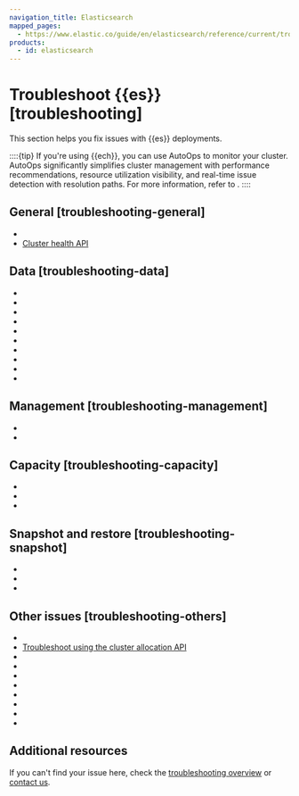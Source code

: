 ```yaml
---
navigation_title: Elasticsearch
mapped_pages:
  - https://www.elastic.co/guide/en/elasticsearch/reference/current/troubleshooting.html
products:
  - id: elasticsearch
---
```


# Troubleshoot {{es}} [troubleshooting]

This section helps you fix issues with {{es}} deployments.

::::{tip}
If you're using {{ech}}, you can use AutoOps to monitor your cluster. AutoOps significantly simplifies cluster management with performance recommendations, resource utilization visibility, and real-time issue detection with resolution paths. For more information, refer to [](/deploy-manage/monitor/autoops.md).
::::

## General [troubleshooting-general]

* [](/troubleshoot/elasticsearch/fix-common-cluster-issues.md)
* [Cluster health API](https://www.elastic.co/docs/api/doc/elasticsearch/group/endpoint-health_report)

## Data [troubleshooting-data]

* [](/troubleshoot/elasticsearch/fix-watermark-errors.md)
* [](/troubleshoot/elasticsearch/add-tier.md)
* [](/troubleshoot/elasticsearch/allow-all-cluster-allocation.md)
* [](/troubleshoot/elasticsearch/allow-all-index-allocation.md)
* [](/troubleshoot/elasticsearch/troubleshoot-migrate-to-tiers.md)
* [](/troubleshoot/elasticsearch/increase-tier-capacity.md)
* [](/troubleshoot/elasticsearch/increase-shard-limit.md)
* [](/troubleshoot/elasticsearch/increase-cluster-shard-limit.md)
* [](/troubleshoot/elasticsearch/corruption-troubleshooting.md)
* [](/troubleshoot/elasticsearch/troubleshoot-ingest-pipelines.md)

## Management [troubleshooting-management]

* [](/troubleshoot/elasticsearch/start-ilm.md)
* [](/troubleshoot/elasticsearch/index-lifecycle-management-errors.md)

## Capacity [troubleshooting-capacity]

* [](/troubleshoot/elasticsearch/fix-data-node-out-of-disk.md)
* [](/troubleshoot/elasticsearch/fix-master-node-out-of-disk.md)
* [](/troubleshoot/elasticsearch/fix-other-node-out-of-disk.md)

## Snapshot and restore [troubleshooting-snapshot]

* [](/troubleshoot/elasticsearch/restore-from-snapshot.md)
* [](/troubleshoot/elasticsearch/add-repository.md)
* [](/troubleshoot/elasticsearch/repeated-snapshot-failures.md)

## Other issues [troubleshooting-others]

* [](/troubleshoot/elasticsearch/troubleshooting-unstable-cluster.md)
* [Troubleshoot using the cluster allocation API](/troubleshoot/elasticsearch/cluster-allocation-api-examples.md)
* [](/troubleshoot/elasticsearch/discovery-troubleshooting.md)
* [](/troubleshoot/elasticsearch/monitoring-troubleshooting.md)
* [](/troubleshoot/elasticsearch/transform-troubleshooting.md)
* [](/troubleshoot/elasticsearch/watcher-troubleshooting.md)
* [](/troubleshoot/elasticsearch/troubleshooting-searches.md)
* [](/troubleshoot/elasticsearch/troubleshooting-shards-capacity-issues.md)
* [](/troubleshoot/elasticsearch/troubleshooting-unbalanced-cluster.md)
* [](/troubleshoot/elasticsearch/remote-clusters.md)

## Additional resources

If you can't find your issue here, check the [troubleshooting overview](/troubleshoot/index.md) or [contact us](/troubleshoot/index.md#contact-us).

